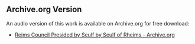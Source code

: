 ## Archive.org Version

An audio version of this work is available on Archive.org for free download:

* [Reims Council Presided by Seulf by Seulf of Rheims - Archive.org](https://archive.org/details/reims-council-presided-by-seulf)